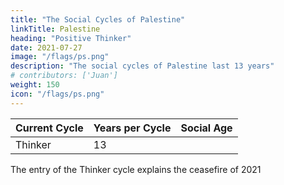 ```yaml
---
title: "The Social Cycles of Palestine"
linkTitle: Palestine
heading: "Positive Thinker"
date: 2021-07-27
image: "/flags/ps.png"
description: "The social cycles of Palestine last 13 years"
# contributors: ['Juan']
weight: 150
icon: "/flags/ps.png"
---
```



Current Cycle | Years per Cycle | Social Age
--- | --- | ---
Thinker | 13 | 



The entry of the Thinker cycle explains the ceasefire of 2021 
